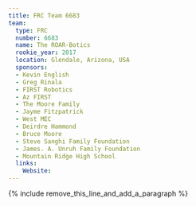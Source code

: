 ```yaml
---
title: FRC Team 6683
team:
  type: FRC
  number: 6683
  name: The ROAR-Botics
  rookie_year: 2017
  location: Glendale, Arizona, USA
  sponsors:
  - Kevin English
  - Greg Rinala
  - FIRST Robotics
  - Az FIRST
  - The Moore Family
  - Jayme Fitzpatrick
  - West MEC
  - Deirdre Hammond
  - Bruce Moore
  - Steve Sanghi Family Foundation
  - James. A. Unruh Family Foundation
  - Mountain Ridge High School
  links:
    Website:
---
```


{% include remove_this_line_and_add_a_paragraph %}